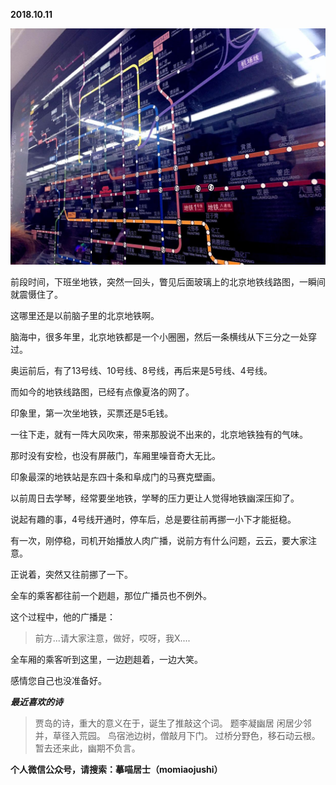 
          
            
**2018.10.11**



![](img/51001-8a008e762b5807cd.jpg)




前段时间，下班坐地铁，突然一回头，瞥见后面玻璃上的北京地铁线路图，一瞬间就震慑住了。

这哪里还是以前脑子里的北京地铁啊。

脑海中，很多年里，北京地铁都是一个小圈圈，然后一条横线从下三分之一处穿过。

奥运前后，有了13号线、10号线、8号线，再后来是5号线、4号线。

而如今的地铁线路图，已经有点像夏洛的网了。

印象里，第一次坐地铁，买票还是5毛钱。

一往下走，就有一阵大风吹来，带来那股说不出来的，北京地铁独有的气味。

那时没有安检，也没有屏蔽门，车厢里噪音奇大无比。

印象最深的地铁站是东四十条和阜成门的马赛克壁画。

以前周日去学琴，经常要坐地铁，学琴的压力更让人觉得地铁幽深压抑了。

说起有趣的事，4号线开通时，停车后，总是要往前再挪一小下才能挺稳。

有一次，刚停稳，司机开始播放人肉广播，说前方有什么问题，云云，要大家注意。

正说着，突然又往前挪了一下。

全车的乘客都往前一个趔趄，那位广播员也不例外。

这个过程中，他的广播是：
>前方...请大家注意，做好，哎呀，我X....



全车厢的乘客听到这里，一边趔趄着，一边大笑。

感情您自己也没准备好。


***最近喜欢的诗***
>贾岛的诗，重大的意义在于，诞生了推敲这个词。
题李凝幽居
闲居少邻并，草径入荒园。
鸟宿池边树，僧敲月下门。
过桥分野色，移石动云根。
暂去还来此，幽期不负言。




**个人微信公众号，请搜索：摹喵居士（momiaojushi）**

          
        